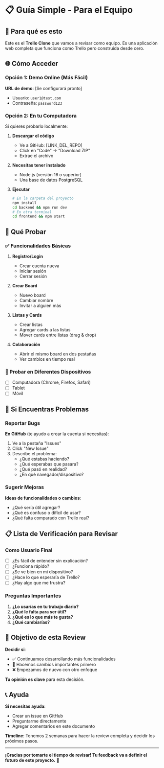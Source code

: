 # 📋 Guía Simple - Para el Equipo

## 🎯 Para qué es esto
Este es el **Trello Clone** que vamos a revisar como equipo. Es una aplicación web completa que funciona como Trello pero construida desde cero.

## 🌐 Cómo Acceder

### Opción 1: Demo Online (Más Fácil)
**URL de demo**: [Se configurará pronto]
- Usuario: `user1@test.com`
- Contraseña: `password123`

### Opción 2: En tu Computadora
Si quieres probarlo localmente:

1. **Descargar el código**
   - Ve a GitHub: [LINK_DEL_REPO]
   - Click en "Code" → "Download ZIP"
   - Extrae el archivo

2. **Necesitas tener instalado**
   - Node.js (versión 16 o superior)
   - Una base de datos PostgreSQL

3. **Ejecutar**
   ```bash
   # En la carpeta del proyecto
   npm install
   cd backend && npm run dev
   # En otra terminal
   cd frontend && npm start
   ```

## 🧪 Qué Probar

### ✅ Funcionalidades Básicas
1. **Registro/Login**
   - Crear cuenta nueva
   - Iniciar sesión
   - Cerrar sesión

2. **Crear Board**
   - Nuevo board
   - Cambiar nombre
   - Invitar a alguien más

3. **Listas y Cards**
   - Crear listas
   - Agregar cards a las listas
   - Mover cards entre listas (drag & drop)

4. **Colaboración**
   - Abrir el mismo board en dos pestañas
   - Ver cambios en tiempo real

### 📱 Probar en Diferentes Dispositivos
- [ ] Computadora (Chrome, Firefox, Safari)
- [ ] Tablet
- [ ] Móvil

## 🐛 Si Encuentras Problemas

### Reportar Bugs
**En GitHub** (te ayudo a crear la cuenta si necesitas):
1. Ve a la pestaña "Issues"
2. Click "New Issue"
3. Describe el problema:
   - ¿Qué estabas haciendo?
   - ¿Qué esperabas que pasara?
   - ¿Qué pasó en realidad?
   - ¿En qué navegador/dispositivo?

### Sugerir Mejoras
**Ideas de funcionalidades o cambios**:
- ¿Qué sería útil agregar?
- ¿Qué es confuso o difícil de usar?
- ¿Qué falta comparado con Trello real?

## 📋 Lista de Verificación para Revisar

### Como Usuario Final
- [ ] ¿Es fácil de entender sin explicación?
- [ ] ¿Funciona rápido?
- [ ] ¿Se ve bien en mi dispositivo?
- [ ] ¿Hace lo que esperaría de Trello?
- [ ] ¿Hay algo que me frustra?

### Preguntas Importantes
1. **¿Lo usarías en tu trabajo diario?**
2. **¿Qué le falta para ser útil?**
3. **¿Qué es lo que más te gusta?**
4. **¿Qué cambiarías?**

## 🎯 Objetivo de esta Review

**Decidir si**: 
- ✅ Continuamos desarrollando más funcionalidades
- 🔄 Hacemos cambios importantes primero
- ❌ Empezamos de nuevo con otro enfoque

**Tu opinión es clave** para esta decisión.

## 📞 Ayuda

**Si necesitas ayuda**:
- Crear un issue en GitHub
- Preguntarme directamente
- Agregar comentarios en este documento

**Timeline**: Tenemos 2 semanas para hacer la review completa y decidir los próximos pasos.

---

**¡Gracias por tomarte el tiempo de revisar! Tu feedback va a definir el futuro de este proyecto.** 🚀